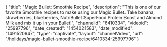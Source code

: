 {
    "title": "Magic Bullet: Smoothie Recipe",
    "description": "This is one of our favorite Smoothie recipes to make using our Magic Bullet. Take banana, strawberries, blueberries, NutriBullet SuperFood Protein Boost and Almond Milk and mix it up in your Bullet!",
    "channelid": "6410334",
    "videoid": "25997796",
    "date_created": "1454021583",
    "date_modified": "1491520647",
    "type": "captivate",
    "layout": "channelVideo",
    "url": "\/holidays\/magic-bullet-smoothie-recipe\/6410334-25997796"
}